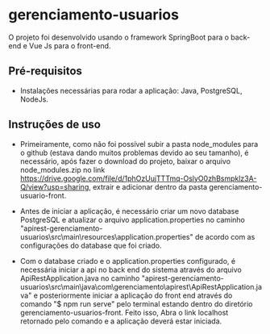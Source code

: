# gerenciamento-usuarios
O projeto foi desenvolvido usando o framework SpringBoot para o back-end e Vue Js para o front-end.

## Pré-requisitos
- Instalações necessárias para rodar a aplicação: Java, PostgreSQL, NodeJs.

## Instruções de uso
- Primeiramente, como não foi possível subir a pasta node_modules para o github (estava dando muitos problemas devido ao seu tamanho), é necessário, após fazer o download do projeto, baixar o arquivo node_modules.zip no link https://drive.google.com/file/d/1phOzUujTTTmq-OslyO0zhBsmpklz3A-Q/view?usp=sharing, extrair e adicionar dentro da pasta gerenciamento-usuario-front.

- Antes de iniciar a aplicação, é necessário  criar um novo database PostgreSQL e atualizar o arquivo application.properties no caminho "apirest-gerenciamento-usuarios\src\main\resources\application.properties" de acordo com as configurações do database que foi criado.

- Com o database criado e o application.properties configurado, é necessária iniciar a api no back end do sistema através do arquivo ApiRestApplication.java no caminho "apirest-gerenciamento-usuarios\src\main\java\com\gerenciamento\apirest\ApiRestApplication.java" e posteriormente iniciar a aplicação do front end através do comando "$ npm run serve" pelo terminal estando dentro do diretório gerenciamento-usuarios-front. Feito isso, Abra o link localhost retornado pelo comando e a aplicação deverá estar iniciada.
